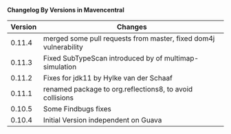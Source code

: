 **Changelog By Versions in Mavencentral**

|Version|Changes|
|-------|-------|
|0.11.4|merged some pull requests from master, fixed dom4j vulnerability|
|0.11.3|Fixed SubTypeScan introduced by of multimap-simulation|
|0.11.2|Fixes for jdk11 by Hylke van der Schaaf|
|0.11.1|renamed package to org.reflections8, to avoid collisions|
|0.10.5|Some Findbugs fixes|
|0.10.4|Initial Version independent on Guava|
